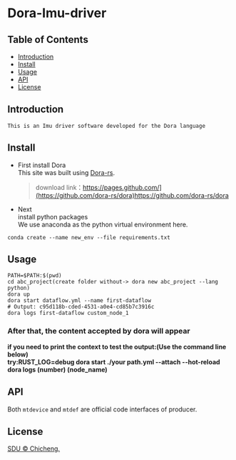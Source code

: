 # Dora-Imu-driver

## Table of Contents

- [Introduction](#introduction)
- [Install](#install)
- [Usage](#usage)
- [API](#api)
- [License](#license)
  
## Introduction
    This is an Imu driver software developed for the Dora language
## Install
 + First install Dora  
   This site was built using [Dora-rs]([https://pages.github.com/](https://github.com/dora-rs/dora)https://github.com/dora-rs/dora).   
   >download link：https://pages.github.com/](https://github.com/dora-rs/dora)https://github.com/dora-rs/dora
+ Next  
  install python packages  
We use anaconda as the python virtual environment here.

```
conda create --name new_env --file requirements.txt
```

## Usage
```
PATH=$PATH:$(pwd)
cd abc_project(create folder without-> dora new abc_project --lang python)
dora up
dora start dataflow.yml --name first-dataflow
# Output: c95d118b-cded-4531-a0e4-cd85b7c3916c
dora logs first-dataflow custom_node_1
```
### After that, the content accepted by dora will appear   

**if you need to print the context to test the output:(Use the command line below)**  
**try:RUST_LOG=debug dora start ./your path.yml --attach --hot-reload**  
**dora logs (number) (node_name)** 

## API
Both `mtdevice` and `mtdef` are official code interfaces of producer.

## License

[SDU © Chicheng.](../LICENSE)
